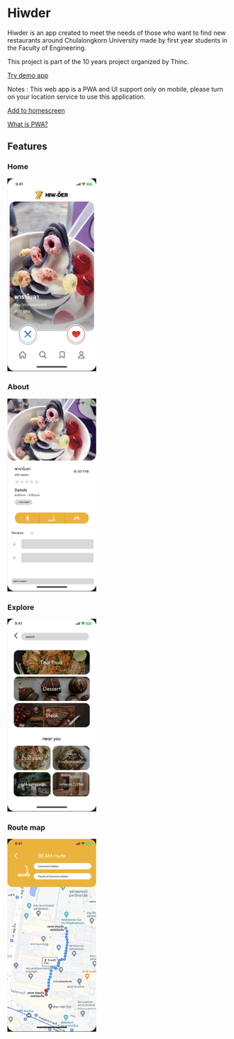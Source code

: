 # Hiwder

Hiwder is an app created to meet the needs of those who want to find new restaurants around Chulalongkorn University made by first year students in the Faculty of Engineering. 

This project is part of the 10 years project organized by Thinc.

[Try demo app](https://hiwder-3eec7.web.app/)

Notes : This web app is a PWA and UI support only on mobile, please turn on your location service to use this application.

[Add to homescreen](https://www.lifewire.com/home-screen-icons-in-safari-for-iphone-and-amp-ipod-touch-4103654)

[What is PWA?](https://medium.com/@blockchain_simplified/what-is-a-pwa-an-intro-to-progressive-web-apps-3f280071f909)

## Features

### Home
<img src="https://github.com/Hiwder/.github/blob/main/app-ui/home.png" width="200">

### About
<img src="https://github.com/Hiwder/.github/blob/main/app-ui/about.png" width="200">

### Explore
<img src="https://github.com/Hiwder/.github/blob/main/app-ui/explore.png" width="200">

### Route map
<img src="https://github.com/Hiwder/.github/blob/main/app-ui/map%20route.png" width="200">
